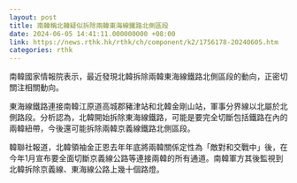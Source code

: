 ```yaml
---
layout: post
title: 南韓稱北韓疑似拆除兩韓東海線鐵路北側區段
date: 2024-06-05 14:41:11.000000000 +08:00
link: https://news.rthk.hk/rthk/ch/component/k2/1756178-20240605.htm
categories: rthk
---
```


南韓國家情報院表示，最近發現北韓拆除兩韓東海線鐵路北側區段的動向，正密切關注相關動向。

東海線鐵路連接南韓江原道高城郡豬津站和北韓金剛山站，軍事分界線以北屬於北側路段。分析認為，北韓開始拆除東海線鐵路，可能是要完全切斷包括鐵路在內的兩韓紐帶，今後還可能拆除兩韓京義線鐵路北側區段。

韓聯社報道，北韓領袖金正恩去年年底將兩韓關係定性為「敵對和交戰中」後，在今年1月宣布要全面切斷京義線公路等連接兩韓的所有通道。南韓軍方其後監視到北韓拆除京義線、東海線公路上幾十個路燈。
